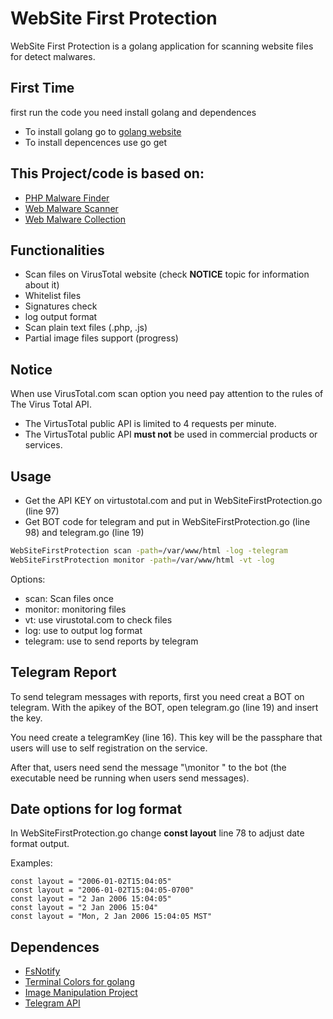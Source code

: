 # WebSite First Protection

WebSite First Protection is a golang application for scanning website files for detect malwares.

## First Time
first run the code you need install golang and dependences

- To install golang go to [golang website](https://golang.org)
- To install depencences use go get

## This Project/code is based on:
- [PHP Malware Finder](https://github.com/nbs-system/php-malware-finder)
- [Web Malware Scanner](https://github.com/redteamcaliber/WebMalwareScanner)
- [Web Malware Collection](https://github.com/nikicat/web-malware-collection)

## Functionalities
  - Scan files on VirusTotal website (check **NOTICE** topic for information about it)
  - Whitelist files
  - Signatures check
  - log output format
  - Scan plain text files (.php, .js)
  - Partial image files support (progress)

## Notice
When use VirusTotal.com scan option you need pay attention to the rules of The Virus Total API.
- The VirtusTotal public API is limited to 4 requests per minute.
- The VirtusTotal public API **must not** be used in commercial products or services.

## Usage
- Get the API KEY on virtustotal.com and put in WebSiteFirstProtection.go (line 97)
- Get BOT code for telegram and put in WebSiteFirstProtection.go (line 98) and telegram.go (line 19)

```bash
WebSiteFirstProtection scan -path=/var/www/html -log -telegram
WebSiteFirstProtection monitor -path=/var/www/html -vt -log
```
Options:
- scan: Scan files once
- monitor: monitoring files
- vt: use virustotal.com to check files
- log: use to output log format
- telegram: use to send reports by telegram

## Telegram Report
To send telegram messages with reports, first you need creat a BOT on telegram. With the apikey of the BOT, open telegram.go (line 19) and insert the key.

You need create a telegramKey (line 16). This key will be the passphare that users will use to self registration on the service.

After that, users need send the message "\\monitor <passphase>" to the bot (the executable need be running when users send messages).

## Date options for log format

In WebSiteFirstProtection.go change **const layout** line 78 to adjust date format output.

Examples:

```golang
const layout = "2006-01-02T15:04:05"
const layout = "2006-01-02T15:04:05-0700"
const layout = "2 Jan 2006 15:04:05"
const layout = "2 Jan 2006 15:04"
const layout = "Mon, 2 Jan 2006 15:04:05 MST"
```


## Dependences
- [FsNotify](github.com/fsnotify/fsnotify)
- [Terminal Colors for golang](https://godoc.org/github.com/fatih/color)
- [Image Manipulation Project](github.com/rwcarlsen/goexif)
- [Telegram API](github.com/go-telegram-bot-api/telegram-bot-api)
